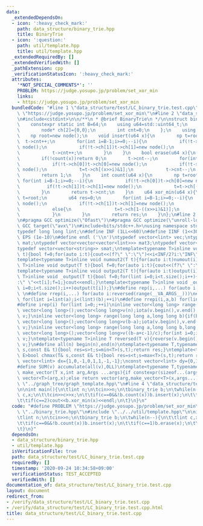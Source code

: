 ```yaml
---
data:
  _extendedDependsOn:
  - icon: ':heavy_check_mark:'
    path: data_structure/binary_trie.hpp
    title: BinaryTrie
  - icon: ':question:'
    path: util/template.hpp
    title: util/template.hpp
  _extendedRequiredBy: []
  _extendedVerifiedWith: []
  _pathExtension: cpp
  _verificationStatusIcon: ':heavy_check_mark:'
  attributes:
    '*NOT_SPECIAL_COMMENTS*': ''
    PROBLEM: https://judge.yosupo.jp/problem/set_xor_min
    links:
    - https://judge.yosupo.jp/problem/set_xor_min
  bundledCode: "#line 1 \"data_structure/test/LC_binary_trie.test.cpp\"\n#define PROBLEM\
    \ \"https://judge.yosupo.jp/problem/set_xor_min\"\n#line 2 \"data_structure/binary_trie.hpp\"\
    \n#include<cstdint>\n\n/**\n * @brief BinaryTrie\n */\n\nstruct binary_trie{\n\
    \    constexpr static int B=64;\n    using u64=std::uint64_t;\n    struct node{\n\
    \        node* ch[2]={0,0};\n        int cnt=0;\n    };\n    using np=node*;\n\
    \    np root=new node();\n    void insert(u64 x){\n        np t=root;\n      \
    \  t->cnt++;\n        for(int i=B-1;i>=0;--i){\n            if(!t->ch[0])t->ch[0]=new\
    \ node();\n            if(!t->ch[1])t->ch[1]=new node();\n            t=t->ch[(x>>i)&1];\n\
    \            t->cnt++;\n        }\n    }\n    bool erase(u64 x){\n        np t=root;\n\
    \        if(!count(x))return 0;\n        t->cnt--;\n        for(int i=B-1;i>=0;--i){\n\
    \            if(!t->ch[0])t->ch[0]=new node();\n            if(!t->ch[1])t->ch[1]=new\
    \ node();\n            t=t->ch[(x>>i)&1];\n            t->cnt--;\n        }\n\
    \        return 1;\n    }\n    int count(u64 x){\n        np t=root;\n       \
    \ for(int i=B-1;i>=0;--i){\n            if(!t->ch[0])t->ch[0]=new node();\n  \
    \          if(!t->ch[1])t->ch[1]=new node();\n            t=t->ch[(x>>i)&1];\n\
    \        }\n        return t->cnt;\n    }\n    u64 xor_min(u64 x){\n        np\
    \ t=root;\n        u64 res=0;\n        for(int i=B-1;i>=0;--i){\n            if(!t->ch[0])t->ch[0]=new\
    \ node();\n            if(!t->ch[1])t->ch[1]=new node();\n            if(t->ch[(x>>i)&1]->cnt)t=t->ch[(x>>i)&1];\n\
    \            else{\n                t=t->ch[1-((x>>i)&1)];\n                res+=1ULL<<i;\n\
    \            }\n        }\n        return res;\n    }\n};\n#line 2 \"util/template.hpp\"\
    \n#pragma GCC optimize(\"Ofast\")\n#pragma GCC optimize(\"unroll-loops\")\n#pragma\
    \ GCC target(\"avx\")\n#include<bits/stdc++.h>\nusing namespace std;\nstruct __INIT__{__INIT__(){cin.tie(0);ios::sync_with_stdio(false);cout<<fixed<<setprecision(15);}}__INIT__;\n\
    typedef long long lint;\n#define INF (1LL<<60)\n#define IINF (1<<30)\n#define\
    \ EPS (1e-10)\n#define endl ('\\n')\ntypedef vector<lint> vec;\ntypedef vector<vector<lint>>\
    \ mat;\ntypedef vector<vector<vector<lint>>> mat3;\ntypedef vector<string> svec;\n\
    typedef vector<vector<string>> smat;\ntemplate<typename T>inline void numout(T\
    \ t){bool f=0;for(auto i:t){cout<<(f?\" \":\"\")<<i<INF/2?i:\"INF\";f=1;}cout<<endl;}\n\
    template<typename T>inline void numout2(T t){for(auto i:t)numout(i);}\ntemplate<typename\
    \ T>inline void output(T t){bool f=0;for(auto i:t){cout<<(f?\" \":\"\")<<i;f=1;}cout<<endl;}\n\
    template<typename T>inline void output2(T t){for(auto i:t)output(i);}\ntemplate<typename\
    \ T>inline void _output(T t){bool f=0;for(lint i=0;i<t.size();i++){cout<<f?\"\"\
    :\" \"<<t[i];f=1;}cout<<endl;}\ntemplate<typename T>inline void _output2(T t){for(lint\
    \ i=0;i<t.size();i++)output(t[i]);}\n#define rep(i,...) for(auto i:range(__VA_ARGS__))\
    \ \n#define rrep(i,...) for(auto i:reversed(range(__VA_ARGS__)))\n#define repi(i,a,b)\
    \ for(lint i=lint(a);i<(lint)(b);++i)\n#define rrepi(i,a,b) for(lint i=lint(b)-1;i>=lint(a);--i)\n\
    #define irep(i) for(lint i=0;;++i)\ninline vector<long long> range(long long n){if(n<=0)return\
    \ vector<long long>();vector<long long>v(n);iota(v.begin(),v.end(),0LL);return\
    \ v;}\ninline vector<long long> range(long long a,long long b){if(b<=a)return\
    \ vector<long long>();vector<long long>v(b-a);iota(v.begin(),v.end(),a);return\
    \ v;}\ninline vector<long long> range(long long a,long long b,long long c){if((b-a+c-1)/c<=0)return\
    \ vector<long long>();vector<long long>v((b-a+c-1)/c);for(int i=0;i<(int)v.size();++i)v[i]=i?v[i-1]+c:a;return\
    \ v;}\ntemplate<typename T>inline T reversed(T v){reverse(v.begin(),v.end());return\
    \ v;}\n#define all(n) begin(n),end(n)\ntemplate<typename T,typename E>bool chmin(T&\
    \ s,const E& t){bool res=s>t;s=min<T>(s,t);return res;}\ntemplate<typename T,typename\
    \ E>bool chmax(T& s,const E& t){bool res=s<t;s=max<T>(s,t);return res;}\nconst\
    \ vector<lint> dx={1,0,-1,0,1,1,-1,-1};\nconst vector<lint> dy={0,1,0,-1,1,-1,1,-1};\n\
    #define SUM(v) accumulate(all(v),0LL)\ntemplate<typename T,typename ...Args>auto\
    \ make_vector(T x,int arg,Args ...args){if constexpr(sizeof...(args)==0)return\
    \ vector<T>(arg,x);else return vector(arg,make_vector<T>(x,args...));}\n//#include\
    \ \"../graph_tree/graph_template.hpp\"\n#line 4 \"data_structure/test/LC_binary_trie.test.cpp\"\
    \n\nint main(){\n\tlint n;\n\tcin>>n;\n\tbinary_trie b;\n\twhile(n--){\n\t\tlint\
    \ c,x;\n\t\tcin>>c>>x;\n\t\tif(c==0&&!b.count(x))b.insert(x);\n\t\tif(c==1)b.erase(x);\n\
    \t\tif(c==2)cout<<b.xor_min(x)<<endl;\n\t}\n}\n"
  code: "#define PROBLEM \"https://judge.yosupo.jp/problem/set_xor_min\"\n#include\
    \ \"../binary_trie.hpp\"\n#include \"../../util/template.hpp\"\n\nint main(){\n\
    \tlint n;\n\tcin>>n;\n\tbinary_trie b;\n\twhile(n--){\n\t\tlint c,x;\n\t\tcin>>c>>x;\n\
    \t\tif(c==0&&!b.count(x))b.insert(x);\n\t\tif(c==1)b.erase(x);\n\t\tif(c==2)cout<<b.xor_min(x)<<endl;\n\
    \t}\n}"
  dependsOn:
  - data_structure/binary_trie.hpp
  - util/template.hpp
  isVerificationFile: true
  path: data_structure/test/LC_binary_trie.test.cpp
  requiredBy: []
  timestamp: '2020-09-24 10:34:58+09:00'
  verificationStatus: TEST_ACCEPTED
  verifiedWith: []
documentation_of: data_structure/test/LC_binary_trie.test.cpp
layout: document
redirect_from:
- /verify/data_structure/test/LC_binary_trie.test.cpp
- /verify/data_structure/test/LC_binary_trie.test.cpp.html
title: data_structure/test/LC_binary_trie.test.cpp
---
```

